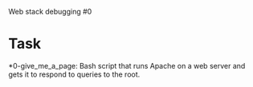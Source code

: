 Web stack debugging #0
# Task
*0-give_me_a_page: Bash script that runs Apache on a web server and gets it to respond to queries to the root.

